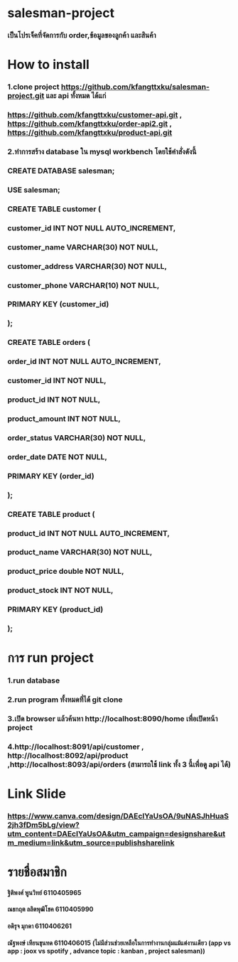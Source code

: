 # salesman-project
### เป็นโปรเจ็คที่จัดการกับ order,ข้อมูลของลูกค้า และสินค้า
# How to install
### 1.clone project https://github.com/kfangttxku/salesman-project.git และ api ทั้งหมด ได้แก่
### https://github.com/kfangttxku/customer-api.git , https://github.com/kfangttxku/order-api2.git , https://github.com/kfangttxku/product-api.git
### 2.ทำการสร้าง database ใน mysql workbench โดยใช้คำสั่งดังนี้
### CREATE DATABASE salesman;
### USE salesman;
###
### CREATE TABLE customer (
###   customer_id INT NOT NULL AUTO_INCREMENT,
###   customer_name VARCHAR(30) NOT NULL,
###   customer_address VARCHAR(30) NOT NULL,
###   customer_phone VARCHAR(10) NOT NULL,
###   PRIMARY KEY (customer_id)
### );
### CREATE TABLE orders (
###   order_id INT NOT NULL AUTO_INCREMENT,
###   customer_id INT NOT NULL,
###   product_id INT NOT NULL,
###   product_amount INT NOT NULL,
###  order_status VARCHAR(30) NOT NULL,
###   order_date DATE NOT NULL,
###   PRIMARY KEY (order_id)
### );
### CREATE TABLE product (
###   product_id INT NOT NULL AUTO_INCREMENT,
###   product_name VARCHAR(30) NOT NULL,
###   product_price double NOT NULL,
###   product_stock INT NOT NULL,
###   PRIMARY KEY (product_id)
### );
# การ run project
### 1.run database
### 2.run program ทั้งหมดที่ได้ git clone
### 3.เปิด browser แล้วค้นหา http://localhost:8090/home เพื่อเปิดหน้า project 
### 4.http://localhost:8091/api/customer , http://localhost:8092/api/product ,http://localhost:8093/api/orders (สามารถใช้ link ทั้ง 3 นี้เพื่อดู api ได้)
# Link Slide
### https://www.canva.com/design/DAEcIYaUsOA/9uNASJhHuaS2jh3fDm5bLg/view?utm_content=DAEcIYaUsOA&utm_campaign=designshare&utm_medium=link&utm_source=publishsharelink
# รายชื่อสมาชิก
#### ฐิติพงศ์ พูนวิทย์ 6110405965
#### ณธกฤต ลลิตพุฒิโชค 6110405990
#### อดิรุจ  มุกดา 6110406261
#### ณัฐพงษ์ เหียนขุนทด 6110406015 (ไม่มีส่วนช่วยเหลือในการทำงานกลุ่มแม้แต่งานเดียว (app vs app : joox vs spotify , advance topic : kanban , project salesman))


